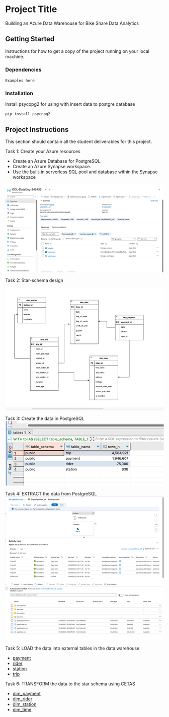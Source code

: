 # Project Title
Building an Azure Data Warehouse for Bike Share Data Analytics
## Getting Started

Instructions for how to get a copy of the project running on your local machine.

### Dependencies

```
Examples here
```

### Installation


Install psycopg2 for using with insert data to postgre database
```
pip install psycopg2
```

## Project Instructions

This section should contain all the student deliverables for this project.

Task 1: Create your Azure resources
- Create an Azure Database for PostgreSQL.
- Create an Azure Synapse workspace.
- Use the built-in serverless SQL pool and database within the Synapse workspace

![Create_azure_resource](evidence/01_create_azure_resourse.png)

Task 2: Star-schema design

![Table design](evidence/02_start_schema_design.png)

Task 3: Create the data in PostgreSQL
![Alt text](evidence/03_postgres_data.png)

Task 4: EXTRACT the data from PostgreSQL
![Alt text](evidence/image.png)
![Alt text](evidence/image-1.png)

Task 5: LOAD the data into external tables in the data warehouse

- [payment](./load/load_payment.sql)
- [rider](./load/load_rider.sql)
- [station](./load/load_station.sql)
- [trip](./load/load_trip.sql)

Task 6: TRANSFORM the data to the star schema using CETAS
- [dim_payment](./create_star/dim_payment.sql)
- [dim_rider](./create_star/dim_rider.sql)
- [dim_station](./create_star/dim_station.sql)
- [dim_time](./create_star/dim_time.sql)